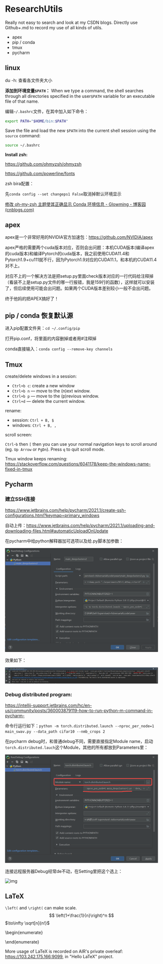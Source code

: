 # ResearchUtils

Really not easy to search and look at my CSDN blogs. Directly use Github+.md to record my use of all kinds of utils.

* apex
* pip / conda
* tmux
* pycharm

## linux

du -h: 查看各文件夹大小

**添加到环境变量`$PATH`：**
When we type a command, the shell searches through all directories specified in the user`$PATH` variable for an executable file of that name.

编辑`~/.bashrc`文件，在其中加入如下命令：

```sh
export PATH="$HOME/bin:$PATH"
```

Save the file and load the new `$PATH` into the current shell session using the `source` command:

```sh
source ~/.bashrc
```

**Install zsh:**

https://github.com/ohmyzsh/ohmyzsh

https://github.com/powerline/fonts

zsh bira配置：

先`conda config --set changeps1 False`取消掉默认环境显示

[修改 oh-my-zsh 主题使其正确显示 Conda 环境信息 - Glowming - 博客园 (cnblogs.com)](https://www.cnblogs.com/glowming/p/display-conda-env-name-in-zsh.html)

## apex

apex是一个非常好用的NVIDIA官方加速包：https://github.com/NVIDIA/apex

apex严格的需要两个cuda版本对应，否则会出问题：本机CUDA版本(编译apex的cuda版本)和编译Pytorch的cuda版本，我之前使用CUDA11.4和Pytorch1.9+cu111就不行，因为Pytorch1.9对应的CUDA11.1，和本机的CUDA11.4对不上。

对应不上的一个解决方法是把setup.py里面check版本对应的一行代码给注释掉（看装不上是setup.py文件的哪一行报错，我是159行的函数），这样就可以安装了，但后续使用可能会出问题。如果两个CUDA版本差别较小一般不会出问题。

终于他妈的把APEX搞好了！

## pip / conda 恢复默认源

进入pip配置文件夹：`cd ~/.config/pip`

打开pip.conf，将里面的内容删掉或者用#注释掉

conda直接输入：`conda config --remove-key channels`

## Tmux

create/delete windows in a session:

* `Ctrl+b c`: create a new window
* `Ctrl+b n` — move to the (n)ext window.
* `Ctrl+b p` — move to the (p)revious window.
* `Ctrl+d` — delete the current window.

rename:

* session: `Ctrl + B, $`
* windows: `Ctrl + B, ,`

scroll screen:

`Ctrl`-`b` then `[` then you can use your normal navigation keys to scroll around (eg. `Up Arrow` or `PgDn`). Press `q` to quit scroll mode.

Tmux window keeps renaming: https://stackoverflow.com/questions/6041178/keep-the-windows-name-fixed-in-tmux

## Pycharm

### 建立SSH连接

https://www.jetbrains.com/help/pycharm/2021.1/create-ssh-configurations.html?keymap=primary_windows

自动上传：https://www.jetbrains.com/help/pycharm/2021.1/uploading-and-downloading-files.html#automaticUploadOnUpdate

在pycharm中给python解释器加可选项以及给.py脚本加参数：

![image-20211023102638480](README.assets/image-20211023102638480.png)

效果如下：

![image-20211023103016798](README.assets/image-20211023103016798.png)

### Debug distributed program:

https://intellij-support.jetbrains.com/hc/en-us/community/posts/360003879119-how-to-run-python-m-command-in-pycharm-

命令行运行如下：`python -m torch.distributed.launch --nproc_per_node=1 main_swav.py --data_path cifar10 --nmb_crops 2`

在pycharm debug时，和普通debug不同，需要直接指定Module name，启动`torch.distributed.lauch`这个Module，其他的所有都放到Parameters里：

![image-20211023170826140](README.assets/image-20211023170826140.png)

连接远程服务器Debug经常de不动，在Setting里把这个选上：

![img](README.assets/4YS2{8X``}D5Y7SZNBW0YB.png)

## LaTeX

`\left(` and `\right(` can make scale. 
$$
\left(1+\frac{1}{n}\right)^n
$$
$\to\infty \sqrt[n]{n!}$

\begin{enumerate}

\end{enumerate}

More usage of LaTeX is recorded on AIR's private overleaf: https://103.242.175.166:9099, in "Hello LaTeX" project.